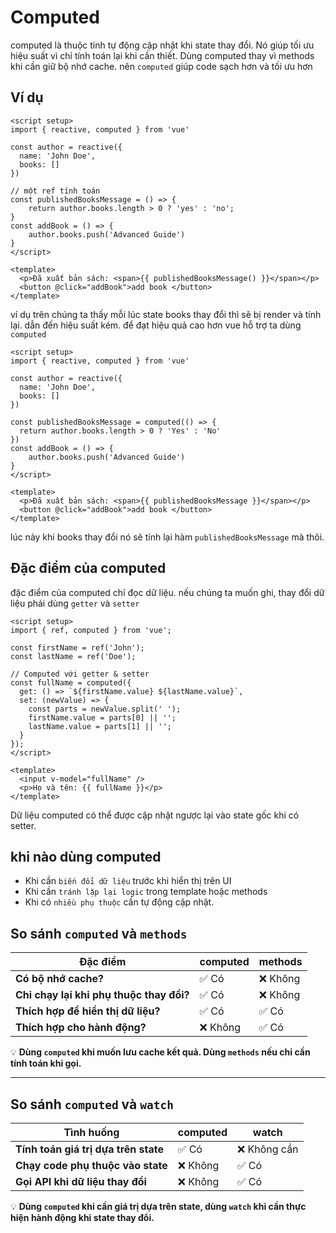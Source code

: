 # Computed

computed là thuộc tính tự động cập nhật khi state thay đổi.
Nó giúp tối ưu hiệu suất vì chỉ tính toán lại khi cần thiết.
Dùng computed thay vì methods khi cần giữ bộ nhớ cache.
nên `computed` giúp code sạch hơn và tối ưu hơn

## Ví dụ

```vue
<script setup>
import { reactive, computed } from 'vue'

const author = reactive({
  name: 'John Doe',
  books: []
})

// một ref tính toán
const publishedBooksMessage = () => {
    return author.books.length > 0 ? 'yes' : 'no';
}
const addBook = () => {
    author.books.push('Advanced Guide')
}
</script>

<template>
  <p>Đã xuất bản sách: <span>{{ publishedBooksMessage() }}</span></p>
  <button @click="addBook">add book </button>
</template>
```
ví dụ trên chúng ta thấy mỗi lúc state books thay đổi thì sẽ bị render và tính lại. dẫn đến hiệu suất kém. để đạt hiệu quả cao hơn vue hỗ trợ ta dùng `computed`

```vue
<script setup>
import { reactive, computed } from 'vue'

const author = reactive({
  name: 'John Doe',
  books: []
})

const publishedBooksMessage = computed(() => {
  return author.books.length > 0 ? 'Yes' : 'No'
})
const addBook = () => {
    author.books.push('Advanced Guide')
}
</script>

<template>
  <p>Đã xuất bản sách: <span>{{ publishedBooksMessage }}</span></p>
  <button @click="addBook">add book </button>
</template>
```
lúc nảy khi books thay đổi nó sẽ tính lại hàm `publishedBooksMessage` mà thôi. 


## Đặc điểm của computed

đặc điểm của computed chỉ đọc dữ liệu. nếu chúng ta muốn ghi, thay đổi dữ liệu phải dùng `getter` và `setter`

```vue
<script setup>
import { ref, computed } from 'vue';

const firstName = ref('John');
const lastName = ref('Doe');

// Computed với getter & setter
const fullName = computed({
  get: () => `${firstName.value} ${lastName.value}`,
  set: (newValue) => {
    const parts = newValue.split(' ');
    firstName.value = parts[0] || '';
    lastName.value = parts[1] || '';
  }
});
</script>

<template>
  <input v-model="fullName" />
  <p>Họ và tên: {{ fullName }}</p>
</template>

```
Dữ liệu computed có thể được cập nhật ngược lại vào state gốc khi có setter.

## khi nào dùng computed 

- Khi cần `biến đổi dữ liệu` trước khi hiển thị trên UI
- Khi cần `tránh lặp lại logic` trong template hoặc methods
- Khi có `nhiều phụ thuộc` cần tự động cập nhật.


## So sánh `computed` và `methods`

| **Đặc điểm**                     | **computed** | **methods** |
|----------------------------------|-------------|-------------|
| **Có bộ nhớ cache?**             | ✅ Có       | ❌ Không    |
| **Chỉ chạy lại khi phụ thuộc thay đổi?** | ✅ Có | ❌ Không |
| **Thích hợp để hiển thị dữ liệu?** | ✅ Có | ✅ Có |
| **Thích hợp cho hành động?** | ❌ Không | ✅ Có |

💡 **Dùng `computed` khi muốn lưu cache kết quả. Dùng `methods` nếu chỉ cần tính toán khi gọi.**  

---

## So sánh `computed` và `watch`

| **Tình huống**                  | **computed** | **watch** |
|---------------------------------|-------------|-----------|
| **Tính toán giá trị dựa trên state** | ✅ Có | ❌ Không cần |
| **Chạy code phụ thuộc vào state** | ❌ Không | ✅ Có |
| **Gọi API khi dữ liệu thay đổi** | ❌ Không | ✅ Có |

💡 **Dùng `computed` khi cần giá trị dựa trên state, dùng `watch` khi cần thực hiện hành động khi state thay đổi.**
